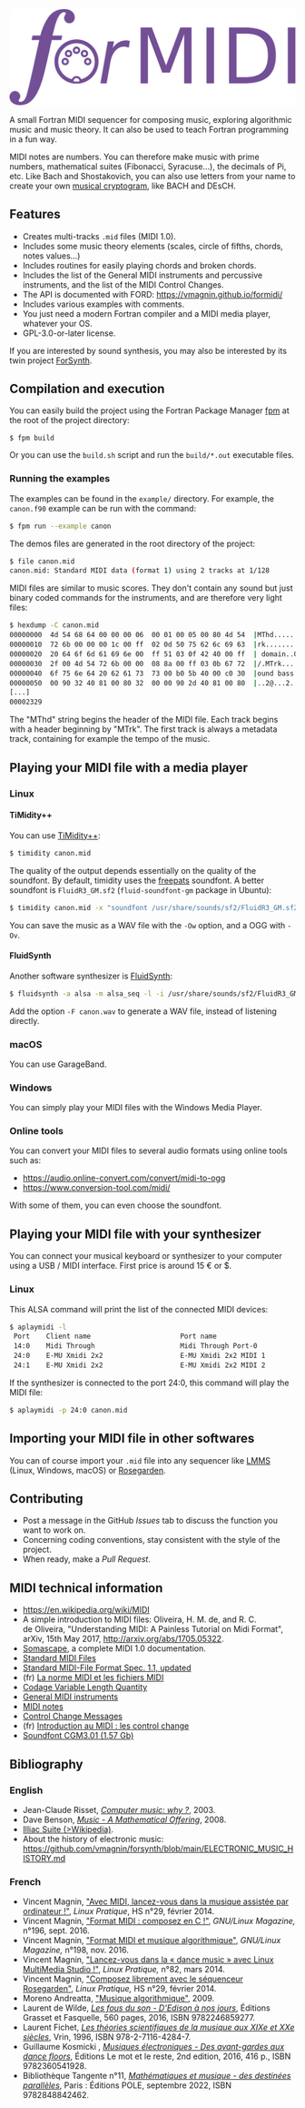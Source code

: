 ![](logo/logo_formidi.svg)

A small Fortran MIDI sequencer for composing music, exploring algorithmic music and music theory. It can also be used to teach Fortran programming in a fun way.

MIDI notes are numbers. You can therefore make music with prime numbers, mathematical suites (Fibonacci, Syracuse...), the decimals of Pi, etc. Like Bach and Shostakovich, you can also use letters from your name to create your own [musical cryptogram](https://en.wikipedia.org/wiki/Musical_cryptogram), like BACH and DEsCH.

## Features

* Creates multi-tracks `.mid` files (MIDI 1.0).
* Includes some music theory elements (scales, circle of fifths, chords, notes values...)
* Includes routines for easily playing chords and broken chords.
* Includes the list of the General MIDI instruments and percussive instruments, and the list of the MIDI Control Changes.
* The API is documented with FORD: https://vmagnin.github.io/formidi/
* Includes various examples with comments.
* You just need a modern Fortran compiler and a MIDI media player, whatever 
your OS.
* GPL-3.0-or-later license.

If you are interested by sound synthesis, you may also be interested by its twin project [ForSynth](https://github.com/vmagnin/forsynth).

## Compilation and execution

You can easily build the project using the Fortran Package Manager [fpm](https://github.com/fortran-lang/fpm) at the root of the project directory:

```
$ fpm build
```

Or you can use the `build.sh` script and run the `build/*.out` executable files.

### Running the examples
The examples can be found in the `example/` directory. For example, the `canon.f90` example can be run with the command:

```bash
$ fpm run --example canon
```

The demos files are generated in the root directory of the project:

```bash
$ file canon.mid
canon.mid: Standard MIDI data (format 1) using 2 tracks at 1/128
```

MIDI files are similar to music scores. They don't contain any sound but just binary coded commands for the instruments, and are therefore very light files:

```bash
$ hexdump -C canon.mid
00000000  4d 54 68 64 00 00 00 06  00 01 00 05 00 80 4d 54  |MThd..........MT|
00000010  72 6b 00 00 00 1c 00 ff  02 0d 50 75 62 6c 69 63  |rk........Public|
00000020  20 64 6f 6d 61 69 6e 00  ff 51 03 0f 42 40 00 ff  | domain..Q..B@..|
00000030  2f 00 4d 54 72 6b 00 00  08 8a 00 ff 03 0b 67 72  |/.MTrk........gr|
00000040  6f 75 6e 64 20 62 61 73  73 00 b0 5b 40 00 c0 30  |ound bass..[@..0|
00000050  00 90 32 40 81 00 80 32  00 00 90 2d 40 81 00 80  |..2@...2...-@...|
[...]
00002329
```
The "MThd" string begins the header of the MIDI file. Each track begins with a header beginning by "MTrk". The first track is always a metadata track, containing for example the tempo of the music.

## Playing your MIDI file with a media player

### Linux

#### TiMidity++

You can use [TiMidity++](http://timidity.sourceforge.net/):

```bash
$ timidity canon.mid
```

The quality of the output depends essentially on the quality of the soundfont. By default, timidity uses the [freepats](http://freepats.zenvoid.org/) soundfont. A better soundfont is `FluidR3_GM.sf2` (`fluid-soundfont-gm` package in Ubuntu):

```bash
$ timidity canon.mid -x "soundfont /usr/share/sounds/sf2/FluidR3_GM.sf2"
```

You can save the music as a WAV file with the `-Ow` option, and a OGG with `-Ov`.

#### FluidSynth

Another software synthesizer is [FluidSynth](https://www.fluidsynth.org/):

```bash
$ fluidsynth -a alsa -m alsa_seq -l -i /usr/share/sounds/sf2/FluidR3_GM.sf2 canon.mid
```
Add the option `-F canon.wav` to generate a WAV file, instead of listening directly.

### macOS

You can use GarageBand.

### Windows

You can simply play your MIDI files with the Windows Media Player.

### Online tools

You can convert your MIDI files to several audio formats using online tools such as:

* https://audio.online-convert.com/convert/midi-to-ogg
* https://www.conversion-tool.com/midi/

With some of them, you can even choose the soundfont.

## Playing your MIDI file with your synthesizer

You can connect your musical keyboard or synthesizer to your computer using a USB / MIDI interface. First price is around 15 € or $.

### Linux

This ALSA command will print the list of the connected MIDI devices:

```bash
$ aplaymidi -l
 Port    Client name                      Port name
 14:0    Midi Through                     Midi Through Port-0
 24:0    E-MU Xmidi 2x2                   E-MU Xmidi 2x2 MIDI 1
 24:1    E-MU Xmidi 2x2                   E-MU Xmidi 2x2 MIDI 2
```

If the synthesizer is connected to the port 24:0, this command will play the MIDI file:

```bash
$ aplaymidi -p 24:0 canon.mid
```

## Importing your MIDI file in other softwares

You can of course import your `.mid` file into any sequencer like [LMMS](https://lmms.io/) (Linux, Windows, macOS) or [Rosegarden](http://www.rosegardenmusic.com/).


## Contributing

* Post a message in the GitHub *Issues* tab to discuss the function you want to work on.
* Concerning coding conventions, stay consistent with the style of the project.
* When ready, make a *Pull Request*.

## MIDI technical information

* https://en.wikipedia.org/wiki/MIDI
* A simple introduction to MIDI files: Oliveira, H. M. de, and R. C. de Oliveira, "Understanding MIDI: A Painless Tutorial on Midi Format", arXiv, 15th May 2017, http://arxiv.org/abs/1705.05322.
* [Somascape](http://www.somascape.org/), a complete MIDI 1.0 documentation.
* [Standard MIDI Files](https://midi.org/standard-midi-files)
* [Standard MIDI-File Format Spec. 1.1, updated](https://www.cs.cmu.edu/~music/cmsip/readings/Standard-MIDI-file-format-updated.pdf)
* (fr) [La norme MIDI et les fichiers MIDI](https://www.jchr.be/linux/midi-format.htm)
* [Codage Variable Length Quantity](https://en.wikipedia.org/wiki/Variable-length_quantity)
* [General MIDI instruments](https://en.wikipedia.org/wiki/General_MIDI)
* [MIDI notes](https://www.inspiredacoustics.com/en/MIDI_note_numbers_and_center_frequencies)
* [Control Change Messages](https://midi.org/midi-1-0-control-change-messages)
* (fr) [Introduction au MIDI : les control change](https://fr.audiofanzine.com/mao/editorial/dossiers/le-midi-les-midi-control-change.html)
* [Soundfont CGM3.01 (1.57 Gb)](http://www.bismutnetwork.com/04CrisisGeneralMidi/Soundfont3.0.php)


## Bibliography
### English

* Jean-Claude Risset, [*Computer music: why ?*](https://www.posgrado.unam.mx/musica/lecturas/tecnologia/optativasRecomendadas/Risset_ComputerMusic%20why.pdf), 2003.
* Dave Benson, [*Music - A Mathematical Offering*](https://homepages.abdn.ac.uk/d.j.benson/pages/html/music.pdf), 2008.
* [Illiac Suite (>Wikipedia)](https://en.wikipedia.org/wiki/Illiac_Suite).
* About the history of electronic music: https://github.com/vmagnin/forsynth/blob/main/ELECTRONIC_MUSIC_HISTORY.md

### French
* Vincent Magnin, ["Avec MIDI, lancez-vous dans la musique assistée par ordinateur !"](https://connect.ed-diamond.com/Linux-Pratique/lphs-029/avec-midi-lancez-vous-dans-la-musique-assistee-par-ordinateur), *Linux Pratique*, HS n°29, février 2014.
* Vincent Magnin, ["Format MIDI : composez en C !"](https://connect.ed-diamond.com/GNU-Linux-Magazine/GLMF-196/Format-MIDI-composez-en-C), *GNU/Linux Magazine,* n°196, sept. 2016.
* Vincent Magnin, ["Format MIDI et musique algorithmique"](https://connect.ed-diamond.com/GNU-Linux-Magazine/GLMF-198/Format-MIDI-et-musique-algorithmique), *GNU/Linux Magazine,* n°198, nov. 2016.
* Vincent Magnin, ["Lancez-vous dans la « dance music » avec Linux MultiMedia Studio !"](https://connect.ed-diamond.com/Linux-Pratique/lp-082/lancez-vous-dans-la-dance-music-avec-linux-multimedia-studio), *Linux Pratique,* n°82, mars 2014.
* Vincent Magnin, ["Composez librement avec le séquenceur Rosegarden"](https://connect.ed-diamond.com/Linux-Pratique/lphs-029/composez-librement-avec-le-sequenceur-rosegarden), *Linux Pratique,* HS n°29, février 2014.
* Moreno Andreatta, ["Musique algorithmique"](http://articles.ircam.fr/textes/Andreatta11b/index.pdf), 2009.
* Laurent de Wilde, [*Les fous du son - D'Edison à nos jours*](https://www.grasset.fr/livres/les-fous-du-son-9782246859277), Éditions Grasset et Fasquelle, 560 pages, 2016, ISBN 9782246859277.
* Laurent Fichet, [*Les théories scientifiques de la musique aux XIXe et XXe siècles*](https://www.vrin.fr/livre/9782711642847/les-theories-scientifiques-de-la-musique), Vrin, 1996, ISBN 978-2-7116-4284-7.
* Guillaume Kosmicki , [*Musiques électroniques - Des avant-gardes aux dance floors*](https://lemotetlereste.com/musiques/musiqueselectroniquesnouvelleedition/), Éditions Le mot et le reste, 2nd edition, 2016, 416 p., ISBN 9782360541928.
* Bibliothèque Tangente n°11, [*Mathématiques et musique - des destinées parallèles*](https://www.lalibrairie.com/livres/mathematiques-et-musique--des-destinees-paralleles--2022_0-9115242_9782848842462.html), Paris : Éditions POLE, septembre 2022, ISBN 9782848842462.
